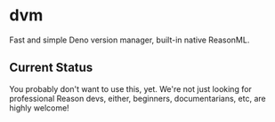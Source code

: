 # dvm

Fast and simple Deno version manager, built-in native ReasonML.

## Current Status

You probably don't want to use this, yet. We're not just looking for
professional Reason devs, either, beginners, documentarians, etc, are highly
welcome!
